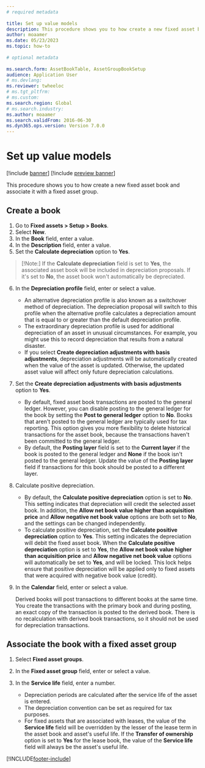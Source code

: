 ```yaml
--- 
# required metadata 
 
title: Set up value models
description: This procedure shows you to how create a new fixed asset book and associate it with a fixed asset group. 
author: moaamer
ms.date: 05/23/2023
ms.topic: how-to 
 
# optional metadata 
 
ms.search.form: AssetBookTable, AssetGroupBookSetup   
audience: Application User 
# ms.devlang:  
ms.reviewer: twheeloc
# ms.tgt_pltfrm:  
# ms.custom:  
ms.search.region: Global
# ms.search.industry: 
ms.author: moaamer
ms.search.validFrom: 2016-06-30 
ms.dyn365.ops.version: Version 7.0.0 
---
```


# Set up value models

[!include [banner](../../includes/banner.md)]
[!include [preview banner](../../includes/preview-banner.md)]

This procedure shows you to how create a new fixed asset book and associate it with a fixed asset group.

## Create a book
1. Go to **Fixed assets \> Setup \> Books**.
2. Select **New**.
3. In the **Book** field, enter a value.
4. In the **Description** field, enter a value.
5. Set the **Calculate depreciation** option to **Yes**.

>[!Note:]
>If the **Calculate depreciation** field is set to **Yes**, the associated asset book will be included in depreciation proposals. If it's set to **No**, the asset book won't automatically be depreciated.

6. In the **Depreciation profile** field, enter or select a value.

    * An alternative depreciation profile is also known as a switchover method of depreciation. The depreciation proposal will switch to this profile when the alternative profile calculates a depreciation amount that is equal to or greater than the default depreciation profile.
    * The extraordinary depreciation profile is used for additional depreciation of an asset in unusual circumstances. For example, you might use this to record depreciation that results from a natural disaster.
    * If you select **Create depreciation adjustments with basis adjustments**, depreciation adjustments will be automatically created when the value of the asset is updated. Otherwise, the updated asset value will affect only future depreciation calculations.

7. Set the **Create depreciation adjustments with basis adjustments** option to **Yes**.

    * By default, fixed asset book transactions are posted to the general ledger. However, you can disable posting to the general ledger for the book by setting the **Post to general ledger** option to **No**. Books that aren't posted to the general ledger are typically used for tax reporting. This option gives you more flexibility to delete historical transactions for the asset book, because the transactions haven't been committed to the general ledger.
    * By default, the **Posting layer** field is set to the **Current layer** if the book is posted to the general ledger and **None** if the book isn't posted to the general ledger. Update the value of the **Posting layer** field if transactions for this book should be posted to a different layer.

8. Calculate positive depreciation.

    * By default, the **Calculate positive depreciation** option is set to **No**. This setting indicates that depreciation will credit the selected asset book. In addition, the **Allow net book value higher than acquisition price** and **Allow negative net book value** options are both set to **No**, and the settings can be changed independently. 
    * To calculate positive depreciation, set the **Calculate positive depreciation** option to **Yes**. This setting indicates the depreciation will debit the fixed asset book. When the **Calculate positive depreciation** option is set to **Yes**, the **Allow net book value higher than acquisition price** and **Allow negative net book value** options will automatically be set to **Yes**, and will be locked. This lock helps ensure that positive depreciation will be applied only to fixed assets that were acquired with negative book value (credit). 

10. In the **Calendar** field, enter or select a value.

    Derived books will post transactions to different books at the same time. You create the transactions with the primary book and during posting, an exact copy of the transaction is posted to the derived book. There is no recalculation with derived book transactions, so it should not be used for depreciation transactions.

## Associate the book with a fixed asset group

1. Select **Fixed asset groups**.
2. In the **Fixed asset group** field, enter or select a value.
3. In the **Service life** field, enter a number.

    * Depreciation periods are calculated after the service life of the asset is entered.
    * The depreciation convention can be set as required for tax purposes.
    * For fixed assets that are associated with leases, the value of the **Service life** field will be overridden by the lesser of the lease term in the asset book and asset's useful life. If the **Transfer of ownership** option is set to **Yes** for the lease book, the value of the **Service life** field will always be the asset's useful life.

[!INCLUDE[footer-include](../../../includes/footer-banner.md)]
